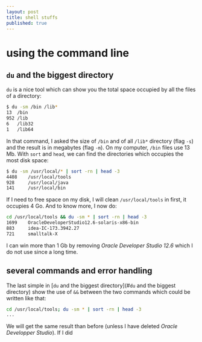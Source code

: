 ```yaml
---
layout: post
title: shell stuffs
published: true
---
```


# using the command line

## `du` and the biggest directory

`du` is a nice tool which can show you the total space occupied by all the files of a directory:

```bash
$ du -sm /bin /lib*
13	/bin
952	/lib
6	/lib32
1	/lib64
```

In that command, I asked the size of `/bin` and of all `/lib*` directory (flag `-s`)  and the result is in megabytes (flag `-m`). On my computer, `/bin` files use 13 Mb. With `sort` and `head`, we can find the directories which occupies the most disk space:

```bash
$ du -sm /usr/local/* | sort -rn | head -3
4408	/usr/local/tools
928		/usr/local/java
141		/usr/local/bin
```

If I need to free space on my disk, I will clean `/usr/local/tools` in first, it occupies 4 Go. And to know more, I now do:

```bash
cd /usr/local/tools && du -sm * | sort -rn | head -3
1699	OracleDeveloperStudio12.6-solaris-x86-bin
883		idea-IC-173.3942.27
721		smalltalk-X
```

I can win more than 1 Gb by removing _Oracle Developer Studio 12.6_ which I do not use since a long time.

## several commands and error handling

The last simple in [`du` and the biggest directory](#`du` and the biggest directory) show the use of `&&` between the two commands which could be written like that:  

```bash
cd /usr/local/tools; du -sm * | sort -rn | head -3
...
```

We will get the same result than before (unless I have deleted _Oracle Developper Studio_). If I did
